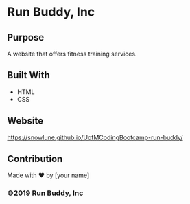 # Run Buddy, Inc

## Purpose
A website that offers fitness training services. 

## Built With
* HTML
* CSS

## Website
https://snowlune.github.io/UofMCodingBootcamp-run-buddy/

## Contribution
Made with ❤️ by [your name]

### ©️2019 Run Buddy, Inc 

